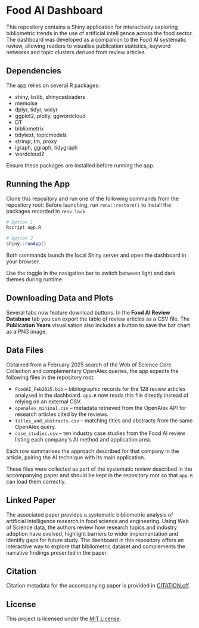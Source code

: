# Food AI Dashboard

This repository contains a Shiny application for interactively exploring bibliometric trends in the use of artificial intelligence across the food sector. The dashboard was developed as a companion to the Food AI systematic review, allowing readers to visualise publication statistics, keyword networks and topic clusters derived from review articles.

## Dependencies

The app relies on several R packages:

- shiny, bslib, shinycssloaders
- memoise
- dplyr, tidyr, widyr
- ggplot2, plotly, ggwordcloud
- DT
- bibliometrix
- tidytext, topicmodels
- stringr, tm, proxy
- igraph, ggraph, tidygraph
- wordcloud2

Ensure these packages are installed before running the app.

## Running the App

Clone this repository and run one of the following commands from the repository root:
Before launching, run `renv::restore()` to install the packages recorded in `renv.lock`.

```R
# Option 1
Rscript app.R

# Option 2
shiny::runApp()
```

Both commands launch the local Shiny server and open the dashboard in your browser.

Use the toggle in the navigation bar to switch between light and dark themes during runtime.

## Downloading Data and Plots

Several tabs now feature download buttons. In the **Food AI Review Database** tab you can export the table of review articles as a CSV file. The **Publication Years** visualisation also includes a button to save the bar chart as a PNG image.

## Data Files

Obtained from a February 2025 search of the Web of Science Core Collection and complementary OpenAlex queries, the app expects the following files in the repository root:

- `FoodAI_Feb2025.bib` – bibliographic records for the 128 review articles analysed in the dashboard. `app.R` now reads this file directly instead of relying on an external CSV.
- `openalex_minimal.csv` – metadata retrieved from the OpenAlex API for research articles cited by the reviews.
- `titles_and_abstracts.csv` – matching titles and abstracts from the same OpenAlex query.
- `case_studies.csv` – ten industry case studies from the Food AI review listing each company's AI method and application area.

Each row summarises the approach described for that company in the article, pairing the AI technique with its main application.

These files were collected as part of the systematic review described in the accompanying paper and should be kept in the repository root so that `app.R` can load them correctly.

## Linked Paper

The associated paper provides a systematic bibliometric analysis of artificial intelligence research in food science and engineering. Using Web of Science data, the authors review how research topics and industry adoption have evolved, highlight barriers to wider implementation and identify gaps for future study. The dashboard in this repository offers an interactive way to explore that bibliometric dataset and complements the narrative findings presented in the paper.

## Citation

Citation metadata for the accompanying paper is provided in [CITATION.cff](CITATION.cff).

## License

This project is licensed under the [MIT License](LICENSE).

